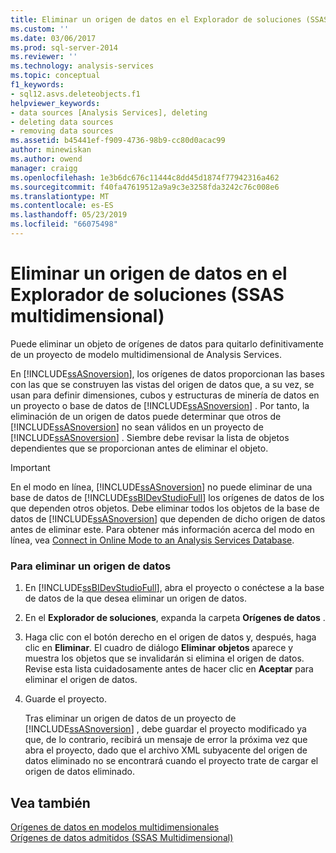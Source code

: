 ```yaml
---
title: Eliminar un origen de datos en el Explorador de soluciones (SSAS Multidimensional) | Microsoft Docs
ms.custom: ''
ms.date: 03/06/2017
ms.prod: sql-server-2014
ms.reviewer: ''
ms.technology: analysis-services
ms.topic: conceptual
f1_keywords:
- sql12.asvs.deleteobjects.f1
helpviewer_keywords:
- data sources [Analysis Services], deleting
- deleting data sources
- removing data sources
ms.assetid: b45441ef-f909-4736-98b9-cc80d0acac99
author: minewiskan
ms.author: owend
manager: craigg
ms.openlocfilehash: 1e3b6dc676c11444c8dd45d1874f77942316a462
ms.sourcegitcommit: f40fa47619512a9a9c3e3258fda3242c76c008e6
ms.translationtype: MT
ms.contentlocale: es-ES
ms.lasthandoff: 05/23/2019
ms.locfileid: "66075498"
---
```

# <a name="delete-a-data-source-in-solution-explorer-ssas-multidimensional"></a>Eliminar un origen de datos en el Explorador de soluciones (SSAS multidimensional)
  Puede eliminar un objeto de orígenes de datos para quitarlo definitivamente de un proyecto de modelo multidimensional de Analysis Services.  
  
 En [!INCLUDE[ssASnoversion](../../includes/ssasnoversion-md.md)], los orígenes de datos proporcionan las bases con las que se construyen las vistas del origen de datos que, a su vez, se usan para definir dimensiones, cubos y estructuras de minería de datos en un proyecto o base de datos de [!INCLUDE[ssASnoversion](../../includes/ssasnoversion-md.md)] . Por tanto, la eliminación de un origen de datos puede determinar que otros de [!INCLUDE[ssASnoversion](../../includes/ssasnoversion-md.md)] no sean válidos en un proyecto de [!INCLUDE[ssASnoversion](../../includes/ssasnoversion-md.md)] . Siembre debe revisar la lista de objetos dependientes que se proporcionan antes de eliminar el objeto.  
  
> [!IMPORTANT]  
>  En el modo en línea, [!INCLUDE[ssASnoversion](../../includes/ssasnoversion-md.md)] no puede eliminar de una base de datos de [!INCLUDE[ssBIDevStudioFull](../../includes/ssbidevstudiofull-md.md)] los orígenes de datos de los que dependen otros objetos. Debe eliminar todos los objetos de la base de datos de [!INCLUDE[ssASnoversion](../../includes/ssasnoversion-md.md)] que dependen de dicho origen de datos antes de eliminar este. Para obtener más información acerca del modo en línea, vea [Connect in Online Mode to an Analysis Services Database](connect-in-online-mode-to-an-analysis-services-database.md).  
  
### <a name="to-delete-a-data-source"></a>Para eliminar un origen de datos  
  
1.  En [!INCLUDE[ssBIDevStudioFull](../../includes/ssbidevstudiofull-md.md)], abra el proyecto o conéctese a la base de datos de la que desea eliminar un origen de datos.  
  
2.  En el **Explorador de soluciones**, expanda la carpeta **Orígenes de datos** .  
  
3.  Haga clic con el botón derecho en el origen de datos y, después, haga clic en **Eliminar**. El cuadro de diálogo **Eliminar objetos**  aparece y muestra los objetos que se invalidarán si elimina el origen de datos. Revise esta lista cuidadosamente antes de hacer clic en **Aceptar** para eliminar el origen de datos.  
  
4.  Guarde el proyecto.  
  
     Tras eliminar un origen de datos de un proyecto de [!INCLUDE[ssASnoversion](../../includes/ssasnoversion-md.md)] , debe guardar el proyecto modificado ya que, de lo contrario, recibirá un mensaje de error la próxima vez que abra el proyecto, dado que el archivo XML subyacente del origen de datos eliminado no se encontrará cuando el proyecto trate de cargar el origen de datos eliminado.  
  
## <a name="see-also"></a>Vea también  
 [Orígenes de datos en modelos multidimensionales](data-sources-in-multidimensional-models.md)   
 [Orígenes de datos admitidos &#40;SSAS Multidimensional&#41;](supported-data-sources-ssas-multidimensional.md)  
  
  
